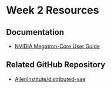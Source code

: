 # Week 2 Resources

## Documentation
- [NVIDIA Megatron-Core User Guide](https://docs.nvidia.com/megatron-core/developer-guide/latest/user-guide/index.html)

## Related GitHub Repository
- [AllenInstitute/distributed-vae](https://github.com/AllenInstitute/distributed-vae)
